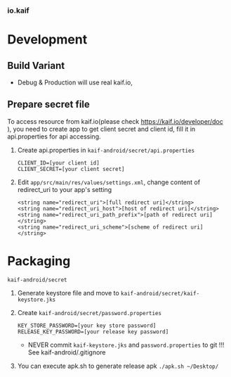 ### io.kaif

# Development

## Build Variant

* Debug & Production will use real kaif.io,

## Prepare secret file

To access resource from kaif.io(please check https://kaif.io/developer/doc ), you need to create app to get client secret and client id, fill it in api.properties for api accessing.

1. Create api.properties in `kaif-android/secret/api.properties`

    ```
    CLIENT_ID=[your client id]
    CLIENT_SECRET=[your client secret]
    ```

2. Edit `app/src/main/res/values/settings.xml`, change content of redirect_uri to your app's setting

    ```
    <string name="redirect_uri">[full redirect uri]</string>
    <string name="redirect_uri_host">[host of redirect uri]</string>
    <string name="redirect_uri_path_prefix">[path of redirect uri]</string>
    <string name="redirect_uri_scheme">[scheme of redirect uri]</string>
    ```
 
# Packaging
```
kaif-android/secret
```

1. Generate keystore file and move to `kaif-android/secret/kaif-keystore.jks`
2. Create `kaif-android/secret/password.properties`

    ```
    KEY_STORE_PASSWORD=[your key store password]
    RELEASE_KEY_PASSWORD=[your release key password]
    ```
    
    * NEVER commit `kaif-keystore.jks` and `password.properties` to git !!! See kaif-android/.gitignore

3. You can execute apk.sh to generate release apk
    `./apk.sh ~/Desktop/`

